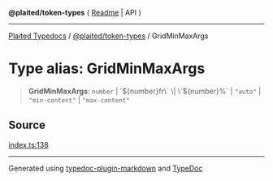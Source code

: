 **@plaited/token-types** ( [Readme](../README.md) \| API )

***

[Plaited Typedocs](../../../modules.md) / [@plaited/token-types](../modules.md) / GridMinMaxArgs

# Type alias: GridMinMaxArgs

> **GridMinMaxArgs**: `number` \| \`${number}fr\` \| \`${number}%\` \| `"auto"` \| `"min-content"` \| `"max-content"`

## Source

[index.ts:138](https://github.com/plaited/plaited/blob/b0dd907/libs/token-types/src/index.ts#L138)

***

Generated using [typedoc-plugin-markdown](https://www.npmjs.com/package/typedoc-plugin-markdown) and [TypeDoc](https://typedoc.org/)
